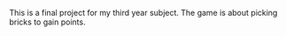 This is a final project for my third year subject. The game is about picking bricks to gain points.

